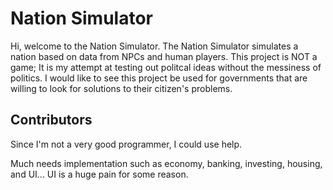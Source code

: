 # Nation Simulator

Hi, welcome to the Nation Simulator. 
The Nation Simulator simulates a nation based on data from NPCs and human players.
This project is NOT a game; It is my attempt at testing out politcal ideas without the messiness of politics.
I would like to see this project be used for governments that are willing to look for solutions to their citizen's problems.

## Contributors

Since I'm not a very good programmer, I could use help.

Much needs implementation such as economy, banking, investing, housing, and UI... UI is a huge pain for some reason.
